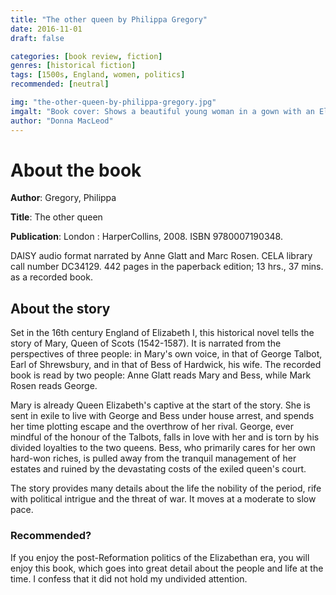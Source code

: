```yaml
---
title: "The other queen by Philippa Gregory"
date: 2016-11-01
draft: false

categories: [book review, fiction]
genres: [historical fiction]
tags: [1500s, England, women, politics]
recommended: [neutral]

img: "the-other-queen-by-philippa-gregory.jpg"
imgalt: "Book cover: Shows a beautiful young woman in a gown with an Elizabethan ruff. The background has decorative filigree."
author: "Donna MacLeod"
---
```


# About the book

**Author**: Gregory, Philippa

**Title**: The other queen

**Publication**: London : HarperCollins, 2008. ISBN 9780007190348.

DAISY audio format narrated by Anne Glatt and Marc Rosen. CELA library call number DC34129. 442 pages in the paperback edition; 13 hrs., 37 mins. as a recorded book.

## About the story

Set in the 16th century England of Elizabeth I, this historical novel tells the story of Mary, Queen of Scots (1542-1587). It is narrated from the perspectives of three people: in Mary's own voice, in that of George Talbot, Earl of Shrewsbury, and in that of Bess of Hardwick, his wife. The recorded book is read by two people: Anne Glatt reads Mary and Bess, while Mark Rosen reads George.

Mary is already Queen Elizabeth's captive at the start of the story. She is sent in exile to live with George and Bess under house arrest, and spends her time plotting escape and the overthrow of her rival. George, ever mindful of the honour of the Talbots, falls in love with her and is torn by his divided loyalties to the two queens. Bess, who primarily cares for her own hard-won riches, is pulled away from the tranquil management of her estates and ruined by the devastating costs of the exiled queen's court.

The story provides many details about the life the nobility of the period, rife with political intrigue and the threat of war. It moves at a moderate to slow pace. 

### Recommended?

If you enjoy the post-Reformation politics of the Elizabethan era, you will enjoy this book, which goes into great detail about the people and life at the time. I confess that it did not hold my undivided attention.